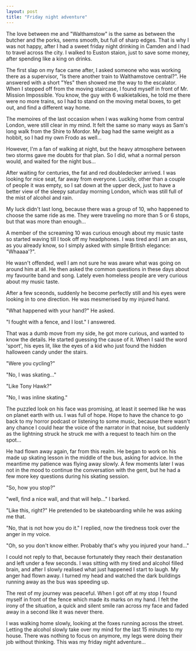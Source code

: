 ```yaml
---
layout: post
title: "Friday night adventure"
---
```


The love between me and &quot;Walthamstow&quot; is the same as between the butcher and the porks, seems smooth, but full of sharp edges. That is why I was not happy, after I had a sweet friday night drinking in Camden and I had to travel across the city. I walked to Euston staion, just to save some money, after spending like a king on drinks.

The first slap on my face came after, I asked someone who was working there as a supervisor, &quot;Is there another train to Walthamstove central?&quot;. He answered with a short &quot;Yes&quot; then showed me the way to the escalator. When I stepped off from the moving staircase, I found myself in front of Mr. Mission Impossible. You know, the guy with 6 walkietalkies, he told me there were no more trains, so I had to stand on the moving metal boxes, to get out, and find a different way home.

The memoires of the last occasion when I was walking home from central London, were still clear in my mind. It felt the same so many ways as Sam&#39;s long walk from the Shire to Mordor. My bag had the same weight as a hobbit, so I had my own Frodo as well...

However, I&#39;m a fan of walking at night, but the heavy atmosphere between two storms gave me doubts for that plan. So I did, what a normal person would, and waited for the night bus...

After waiting for centuries, the fat and red doubledecker arrived. I was looking for nice seat, far away from everyone. Luckily, other than a couple of people it was empty, so I sat down at the upper deck, just to have a better view of the sleepy saturday morning London, which was still full of the mist of alcohol and rain.

My luck didn&#39;t last long, because there was a group of 10, who happened to choose the same ride as me. They were traveling no more than 5 or 6 stops, but that was more than enough...

A member of the screaming 10 was curious enough about my music taste so started waving till I took off my headphones. I was tired and I am an ass, as you already know, so I simply asked with simple British elegance: &quot;Whaaaa&#39;?&quot;.

He wasn&#39;t offended, well I am not sure he was aware what was going on around him at all. He then asked the common questions in these days about my favourite band and song. Lately even homeless people are very curious about my music taste.

After a few sceonds, suddenly he become perfectly still and his eyes were looking in to one direction. He was mesmerised by my injured hand.

&quot;What happened with your hand?&quot; He asked.

&quot;I fought with a fence, and I lost.&quot; I answered.

That was a dumb move from my side, he got more curious, and wanted to know the details. He started guessing the cause of it. When I said the word &#39;sport&#39;, his eyes lit, like the eyes of a kid who just found the hidden halloween candy under the stairs.

&quot;Were you cycling?&quot;

&quot;No, I was skating...&quot;

&quot;Like Tony Hawk?&quot;

&quot;No, I was inline skating.&quot;

The puzzled look on his face was promising, at least it seemed like he was on planet earth with us. I was full of hope. Hope to have the chance to go back to my horror podcast or listening to some music, because there wasn&#39;t any chance I could hear the voice of the narrator in that noise, but suddenly as the lightning struck he struck me with a request to teach him on the spot...

He had flown away again, far from this realm. He began to work on his made up skating lesson in the middle of the bus, asking for advice. In the meantime my patience was flying away slowly. A few moments later I was not in the mood to continue the conversation with the gent, but he had a few more key questions during his skating session.

&quot;So, how you stop?&quot;

&quot;well, find a nice wall, and that will help...&quot; I barked.

&quot;Like this, right?&quot; He pretended to be skateboarding while he was asking me that.

&quot;No, that is not how you do it.&quot; I replied, now the tiredness took over the anger in my voice.

&quot;Oh, so you don&#39;t know either. Probably that&#39;s why you injured your hand...&quot;

I could not reply to that, because fortunately they reach their destanation and left under a few seconds. I was sitting with my tired and alcohol filled brain, and after I slowly realised what just happened I start to laugh. My anger had flown away. I turned my head and watched the dark buildings running away as the bus was speeding up.

The rest of my journey was peaceful. When I got off at my stop I found myself in front of the fence which made its marks on my hand. I felt the irony of the situation, a quick and silent smile ran across my face and faded away in a second like it was never there.

I was walking home slowly, looking at the foxes running across the street. Letting the alcohol slowly take over my mind for the last 15 minutes to my house. There was nothing to focus on anymore, my legs were doing their job without thinking. This was my friday night adventure...